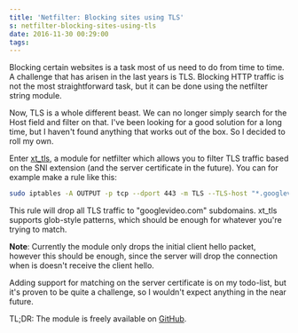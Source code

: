 ```yaml
---
title: 'Netfilter: Blocking sites using TLS'
s: netfilter-blocking-sites-using-tls
date: 2016-11-30 00:29:00
tags:
---
```

Blocking certain websites is a task most of us need to do from time to time. A challenge that has arisen in the last years is TLS. Blocking HTTP traffic is not the most straightforward task, but it can be done using the netfilter string module.

Now, TLS is a whole different beast. We can no longer simply search for the Host field and filter on that. I've been looking for a good solution for a long time, but I haven't found anything that works out of the box. So I decided to roll my own.

Enter [xt_tls](https://github.com/Lochnair/xt_tls/), a module for netfilter which allows you to filter TLS traffic based on the SNI extension (and the server certificate in the future). You can for example make a rule like this:
```bash
sudo iptables -A OUTPUT -p tcp --dport 443 -m TLS --TLS-host "*.googlevideo.com" -j DROP
```
This rule will drop all TLS traffic to "googlevideo.com" subdomains. xt\_tls supports glob-style patterns, which should be enough for whatever you're trying to match.

**Note**: Currently the module only drops the initial client hello packet, however this should be enough, since the server will drop the connection when is doesn't receive the client hello.

Adding support for matching on the server certificate is on my todo-list, but it's proven to be quite a challenge, so I wouldn't expect anything in the near future.

TL;DR: The module is freely available on [GitHub](https://github.com/Lochnair/xt_tls/).